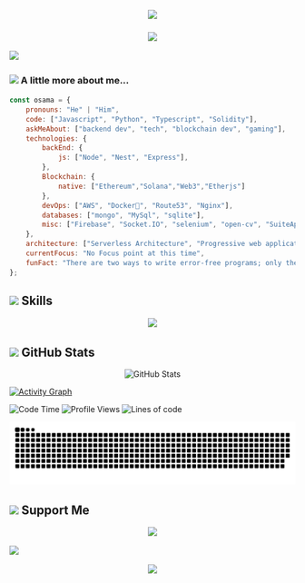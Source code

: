 <!-- Header Animation -->
<h2 align="center">
    <img src="https://readme-typing-svg.herokuapp.com/?lines=Hello,+There!+👋;This+is+Osama....;Nice+to+meet+you!&center=true&size=30">
</h2>

<!-- Cool Banner -->
<p align="center">
  <a href="https://github.com/DenverCoder1/readme-typing-svg"><img src="https://readme-typing-svg.herokuapp.com?font=Time+New+Roman&color=cyan&size=25&center=true&vCenter=true&width=600&height=100&lines=Full-Stack+Developer+&hearts;++;Blockchain+Developer,;Computer+Science+Student,;Active+Learner/Researcher,;Love+to+learn+new+stuffs..<3"></a>
</p>

<!-- Cool Divider -->
<img src="https://user-images.githubusercontent.com/73097560/115834477-dbab4500-a447-11eb-908a-139a6edaec5c.gif">

### <img src="https://media.giphy.com/media/VgCDAzcKvsR6OM0uWg/giphy.gif" width="50"> A little more about me...  

```javascript
const osama = {
    pronouns: "He" | "Him",
    code: ["Javascript", "Python", "Typescript", "Solidity"],
    askMeAbout: ["backend dev", "tech", "blockchain dev", "gaming"],
    technologies: {
        backEnd: {
            js: ["Node", "Nest", "Express"],
        },
        Blockchain: {
            native: ["Ethereum","Solana","Web3","Etherjs"]
        },
        devOps: ["AWS", "Docker🐳", "Route53", "Nginx"],
        databases: ["mongo", "MySql", "sqlite"],
        misc: ["Firebase", "Socket.IO", "selenium", "open-cv", "SuiteApp"]
    },
    architecture: ["Serverless Architecture", "Progressive web applications", "Single page applications","decentralized applications"],
    currentFocus: "No Focus point at this time",
    funFact: "There are two ways to write error-free programs; only the third one works"
};
```

<!-- Cool Skills Animation -->
<h2><img src="https://media2.giphy.com/media/QssGEmpkyEOhBCb7e1/giphy.gif?cid=ecf05e47a0n3gi1bfqntqmob8g9aid1oyj2wr3ds3mg700bl&rid=giphy.gif" width="25"> Skills</h2>
<p align="center">
  <a href="https://skillicons.dev">
    <img src="https://skillicons.dev/icons?i=git,aws,docker,kubernetes,javascript,typescript,python,solidity,nodejs,react" />
  </a>
</p>

<!-- Cool Stats with Animation -->
<h2> <img src="https://media.giphy.com/media/iY8CRBdQXODJSCERIr/giphy.gif" width="35"> GitHub Stats </h2>
<p align="center">
  <img src="https://github-readme-streak-stats.herokuapp.com/?user=Osama-tec&theme=blue-green&hide_border=false" alt="GitHub Stats" />
</p>

<!-- Cool Activity Graph -->
<a href="https://github.com/ashutosh00710/github-readme-activity-graph"><img alt="Activity Graph" src="https://github-readme-activity-graph.vercel.app/graph?username=Osama-tec&bg_color=0d1117&color=00ff00&line=00ff00&point=ffffff&area=true&hide_border=true" /></a>

<!-- Cool Metrics -->
![Code Time](http://img.shields.io/badge/Code%20Time-2%2C537%20hrs%2051%20mins-blue)
![Profile Views](http://img.shields.io/badge/Profile%20Views-1889-blue)
![Lines of code](https://img.shields.io/badge/From%20Hello%20World%20I%27ve%20Written-4.0%20million%20lines%20of%20code-blue)

<!-- Cool Snake Animation -->
<div align="center">
  <img src="https://github.com/1999AZZAR/1999AZZAR/blob/main/resources/img/grid-snake.svg" alt="snake" />
</div>

<!-- Support Section -->
<h2> <img src="https://media.giphy.com/media/LnQjpWaON8nhr21vNW/giphy.gif" width="60"> Support Me </h2>
<p align="center">
  <a href="https://buymeacoffee.com/hashmiosama">
    <img src="https://img.shields.io/badge/Buy%20Me%20a%20Coffee-ffdd00?style=for-the-badge&logo=buy-me-a-coffee&logoColor=black" />
  </a>
</p>

<!-- Footer -->
<img src="https://user-images.githubusercontent.com/73097560/115834477-dbab4500-a447-11eb-908a-139a6edaec5c.gif">
<p align="center">
  <img src="https://media.giphy.com/media/jpVnC65DmYeyRL4LHS/giphy.gif" width="20%">
</p>
